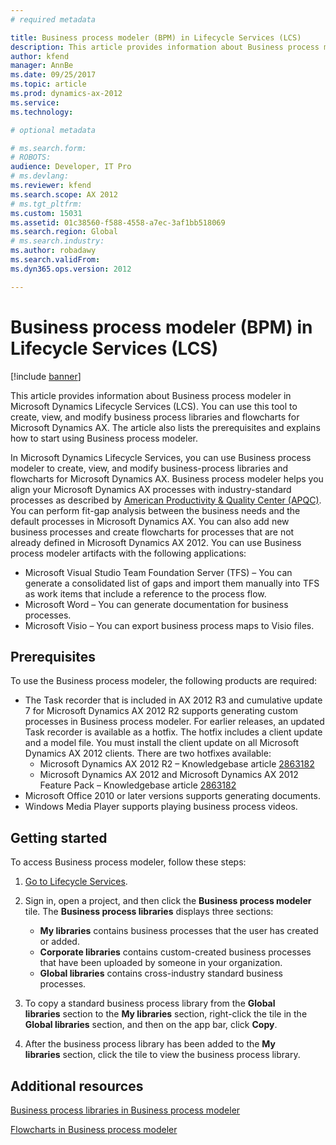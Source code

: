 ```yaml
---
# required metadata

title: Business process modeler (BPM) in Lifecycle Services (LCS)
description: This article provides information about Business process modeler in Microsoft Dynamics Lifecycle Services (LCS). You can use this tool to create, view, and modify business process libraries and flowcharts for Microsoft Dynamics AX. The article also lists the prerequisites and explains how to start using Business process modeler.
author: kfend
manager: AnnBe
ms.date: 09/25/2017
ms.topic: article
ms.prod: dynamics-ax-2012
ms.service: 
ms.technology: 

# optional metadata

# ms.search.form: 
# ROBOTS: 
audience: Developer, IT Pro
# ms.devlang: 
ms.reviewer: kfend
ms.search.scope: AX 2012
# ms.tgt_pltfrm: 
ms.custom: 15031
ms.assetid: 01c38560-f588-4558-a7ec-3af1bb518069
ms.search.region: Global
# ms.search.industry: 
ms.author: robadawy
ms.search.validFrom: 
ms.dyn365.ops.version: 2012

---
```


# Business process modeler (BPM) in Lifecycle Services (LCS)

[!include [banner](../../includes/banner.md)]

This article provides information about Business process modeler in Microsoft Dynamics Lifecycle Services (LCS). You can use this tool to create, view, and modify business process libraries and flowcharts for Microsoft Dynamics AX. The article also lists the prerequisites and explains how to start using Business process modeler.

In Microsoft Dynamics Lifecycle Services, you can use Business process modeler to create, view, and modify business-process libraries and flowcharts for Microsoft Dynamics AX. Business process modeler helps you align your Microsoft Dynamics AX processes with industry-standard processes as described by [American Productivity & Quality Center (APQC)](http://www.apqc.org/). You can perform fit-gap analysis between the business needs and the default processes in Microsoft Dynamics AX. You can also add new business processes and create flowcharts for processes that are not already defined in Microsoft Dynamics AX 2012. You can use Business process modeler artifacts with the following applications:

-   Microsoft Visual Studio Team Foundation Server (TFS) – You can generate a consolidated list of gaps and import them manually into TFS as work items that include a reference to the process flow.
-   Microsoft Word – You can generate documentation for business processes.
-   Microsoft Visio – You can export business process maps to Visio files.

## Prerequisites
To use the Business process modeler, the following products are required:

-   The Task recorder that is included in AX 2012 R3 and cumulative update 7 for Microsoft Dynamics AX 2012 R2 supports generating custom processes in Business process modeler. For earlier releases, an updated Task recorder is available as a hotfix. The hotfix includes a client update and a model file. You must install the client update on all Microsoft Dynamics AX 2012 clients. There are two hotfixes available:
    -   Microsoft Dynamics AX 2012 R2 – Knowledgebase article [2863182](http://go.microsoft.com/fwlink/?LinkId=309911)
    -   Microsoft Dynamics AX 2012 and Microsoft Dynamics AX 2012 Feature Pack – Knowledgebase article [2863182](http://go.microsoft.com/fwlink/?LinkId=309910)
-   Microsoft Office 2010 or later versions supports generating documents.
-   Windows Media Player supports playing business process videos.

## Getting started
To access Business process modeler, follow these steps:

1.  [Go to Lifecycle Services](https://lcs.dynamics.com).
2.  Sign in, open a project, and then click the **Business process modeler** tile. The **Business process libraries** displays three sections:
    -   **My libraries** contains business processes that the user has created or added.
    -   **Corporate libraries** contains custom-created business processes that have been uploaded by someone in your organization.
    -   **Global libraries** contains cross-industry standard business processes.

3.  To copy a standard business process library from the **Global libraries** section to the **My libraries** section, right-click the tile in the **Global libraries** section, and then on the app bar, click **Copy**.
4.  After the business process library has been added to the **My libraries** section, click the tile to view the business process library.


Additional resources
--------

[Business process libraries in Business process modeler](../business-process-libraries-business-process-modeler.md)

[Flowcharts in Business process modeler](../flowcharts-business-process-modeler.md)



